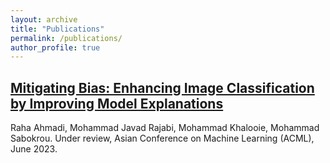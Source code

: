 ```yaml
---
layout: archive
title: "Publications"
permalink: /publications/
author_profile: true
---
```


## [Mitigating Bias: Enhancing Image Classification by Improving Model Explanations](https://arxiv.org/abs/2307.01473)
Raha Ahmadi, Mohammad Javad Rajabi, Mohammad Khalooie, Mohammad Sabokrou.
Under review, Asian Conference on Machine Learning (ACML), June 2023.

